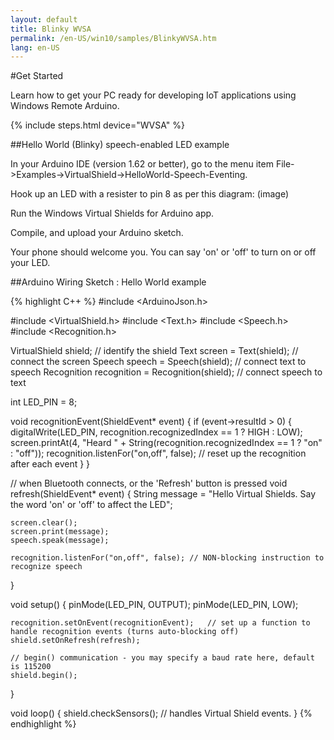 ```yaml
---
layout: default
title: Blinky WVSA
permalink: /en-US/win10/samples/BlinkyWVSA.htm
lang: en-US
---
```


#Get Started

Learn how to get your PC ready for developing IoT applications using Windows Remote Arduino.

{% include steps.html device="WVSA" %}

##Hello World (Blinky) speech-enabled LED example

In your Arduino IDE (version 1.62 or better), go to the menu item File->Examples->VirtualShield->HelloWorld-Speech-Eventing.

Hook up an LED with a resister to pin 8 as per this diagram:
(image)

Run the Windows Virtual Shields for Arduino app.

Compile, and upload your Arduino sketch.

Your phone should welcome you. You can say 'on' or 'off' to turn on or off your LED.


##Arduino Wiring Sketch : Hello World example

{% highlight C++ %}
#include <ArduinoJson.h>

#include <VirtualShield.h>
#include <Text.h>
#include <Speech.h>
#include <Recognition.h>

VirtualShield shield;	          // identify the shield
Text screen = Text(shield);	      // connect the screen
Speech speech = Speech(shield);	  // connect text to speech
Recognition recognition = Recognition(shield);	  // connect speech to text

int LED_PIN = 8;

void recognitionEvent(ShieldEvent* event)
{
  if (event->resultId > 0) {
	digitalWrite(LED_PIN, recognition.recognizedIndex == 1 ? HIGH : LOW);
    screen.printAt(4, "Heard " + String(recognition.recognizedIndex == 1 ? "on" : "off"));
	recognition.listenFor("on,off", false);	    // reset up the recognition after each event
  }
}

// when Bluetooth connects, or the 'Refresh' button is pressed
void refresh(ShieldEvent* event)
{
    String message = "Hello Virtual Shields. Say the word 'on' or 'off' to affect the LED";

	screen.clear();
	screen.print(message);
    speech.speak(message);

	recognition.listenFor("on,off", false);	// NON-blocking instruction to recognize speech
}

void setup()
{
	pinMode(LED_PIN, OUTPUT);
	pinMode(LED_PIN, LOW);

	recognition.setOnEvent(recognitionEvent);	// set up a function to handle recognition events (turns auto-blocking off)
    shield.setOnRefresh(refresh);

    // begin() communication - you may specify a baud rate here, default is 115200
	shield.begin();
}

void loop()
{
	shield.checkSensors();		    // handles Virtual Shield events.
}
{% endhighlight %}
